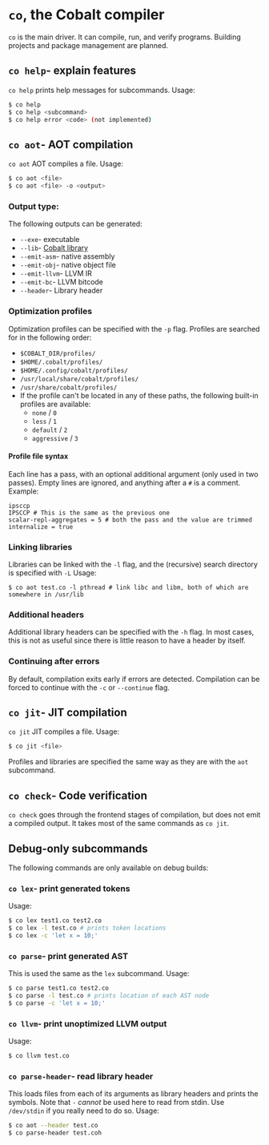 # `co`, the Cobalt compiler
`co` is the main driver. It can compile, run, and verify programs. Building projects and package management are planned.

## `co help`- explain features
`co help` prints help messages for subcommands.
Usage:
```bash
$ co help
$ co help <subcommand>
$ co help error <code> (not implemented)
```
## `co aot`- AOT compilation
`co aot` AOT compiles a file.
Usage:
```bash
$ co aot <file>
$ co aot <file> -o <output>
```
### Output type:
The following outputs can be generated:
- `--exe`- executable
- `--lib`- [Cobalt library](./library)
- `--emit-asm`- native assembly
- `--emit-obj`- native object file
- `--emit-llvm`- LLVM IR
- `--emit-bc`- LLVM bitcode
- `--header`- Library header

### Optimization profiles
Optimization profiles can be specified with the `-p` flag.
Profiles are searched for in the following order:
- `$COBALT_DIR/profiles/`
- `$HOME/.cobalt/profiles/`
- `$HOME/.config/cobalt/profiles/`
- `/usr/local/share/cobalt/profiles/`
- `/usr/share/cobalt/profiles/`
- If the profile can't be located in any of these paths, the following built-in profiles are available:
  - `none` / `0`
  - `less` / `1`
  - `default` / `2`
  - `aggressive` / `3`

#### Profile file syntax
Each line has a pass, with an optional additional argument (only used in two passes). Empty lines are ignored, and anything after a `#` is a comment.
Example:
```
ipsccp
IPSCCP # This is the same as the previous one
scalar-repl-aggregates = 5 # both the pass and the value are trimmed
internalize = true
```

### Linking libraries
Libraries can be linked with the `-l` flag, and the (recursive) search directory is specified with `-L`
Usage:
```
$ co aot test.co -l pthread # link libc and libm, both of which are somewhere in /usr/lib
```

### Additional headers
Additional library headers can be specified with the `-h` flag. In most cases, this is not as useful since there is little reason to have a header by itself.

### Continuing after errors
By default, compilation exits early if errors are detected. Compilation can be forced to continue with the `-c` or `--continue` flag.

## `co jit`- JIT compilation
`co jit` JIT compiles a file.
Usage:
```bash
$ co jit <file>
```
Profiles and libraries are specified the same way as they are with the `aot` subcommand.

## `co check`- Code verification
`co check` goes through the frontend stages of compilation, but does not emit a compiled output. It takes most of the same commands as `co jit`.

## Debug-only subcommands
The following commands are only available on debug builds:

### `co lex`- print generated tokens
Usage:
```bash
$ co lex test1.co test2.co
$ co lex -l test.co # prints token locations
$ co lex -c 'let x = 10;'
```

### `co parse`- print generated AST
This is used the same as the `lex` subcommand.
Usage:
```bash
$ co parse test1.co test2.co
$ co parse -l test.co # prints location of each AST node
$ co parse -c 'let x = 10;'
```

### `co llvm`- print unoptimized LLVM output
Usage:
```bash
$ co llvm test.co
```

### `co parse-header`- read library header
This loads files from each of its arguments as library headers and prints the symbols.
Note that `-` *cannot* be used here to read from stdin. Use `/dev/stdin` if you really need to do so.
Usage:
```bash
$ co aot --header test.co
$ co parse-header test.coh
```
